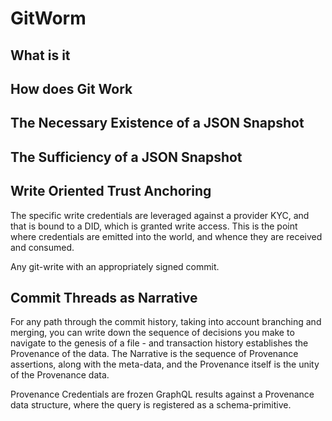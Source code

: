 # GitWorm

## What is it

## How does Git Work

## The Necessary Existence of a JSON Snapshot

## The Sufficiency of a JSON Snapshot

## Write Oriented Trust Anchoring

The specific write credentials are leveraged against a provider KYC, and that
is bound to a DID, which is granted write access.  This is the point where
credentials are emitted into the world, and whence they are received and
consumed.

Any git-write with an appropriately signed commit.

## Commit Threads as Narrative

For any path through the commit history, taking into account branching and
merging, you can write down the sequence of decisions you make to navigate
to the genesis of a file - and transaction history establishes the Provenance
of the data.  The Narrative is the sequence of Provenance assertions, along
with the meta-data, and the Provenance itself is the unity of the Provenance
data.

Provenance Credentials are frozen GraphQL results against a Provenance data
structure, where the query is registered as a schema-primitive.
